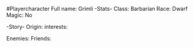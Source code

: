 #Playercharacter 
Full name: Grimli
-Stats-
Class: Barbarian
Race: Dwarf
Magic: No

-Story-
Origin:
interests:

Enemies:
Friends: